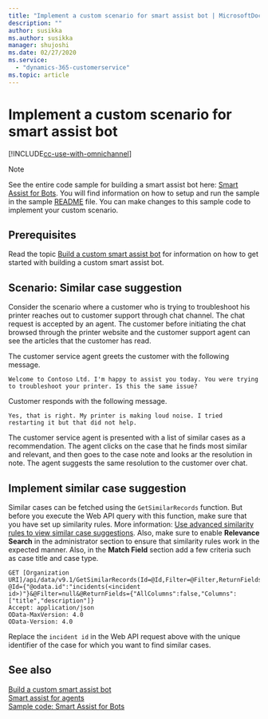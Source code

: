 ```yaml
---
title: "Implement a custom scenario for smart assist bot | MicrosoftDocs"
description: ""
author: susikka
ms.author: susikka
manager: shujoshi
ms.date: 02/27/2020
ms.service: 
  - "dynamics-365-customerservice"
ms.topic: article
---
```

# Implement a custom scenario for smart assist bot

[!INCLUDE[cc-use-with-omnichannel](../../../includes/cc-use-with-omnichannel.md)]

> [!NOTE]
> See the entire code sample for building a smart assist bot here: [Smart Assist for Bots](https://github.com/microsoft/Dynamics365-Apps-Samples/tree/master/customer-service/omnichannel/smart-assist-bot). You will find information on how to setup and run the sample in the sample [README](https://github.com/microsoft/Dynamics365-Apps-Samples/blob/master/customer-service/omnichannel/smart-assist-bot/README.md) file. You can make changes to this sample code to implement your custom scenario.

## Prerequisites

Read the topic [Build a custom smart assist bot](smart-assist-bot.md) for information on how to get started with building a custom smart assist bot. 

## Scenario: Similar case suggestion

Consider the scenario where a customer who is trying to troubleshoot his printer reaches out to customer support through chat channel. The chat request is accepted by an agent. The customer before initiating the chat browsed through the printer website and the customer support agent can see the articles that the customer has read.

The customer service agent greets the customer with the following message. 

```
Welcome to Contoso Ltd. I'm happy to assist you today. You were trying to troubleshoot your printer. Is this the same issue?
```

Customer responds with the following message.

```
Yes, that is right. My printer is making loud noise. I tried restarting it but that did not help.
```

The customer service agent is presented with a list of similar cases as a recommendation. The agent clicks on the case that he finds most similar and relevant, and then goes to the case note and looks ar the resolution in note. The agent suggests the same resolution to the customer over chat.

## Implement similar case suggestion

Similar cases can be fetched using the `GetSimilarRecords` function. But before you execute the Web API query with this function, make sure that you have set up similarity rules. More information: [Use advanced similarity rules to view similar case suggestions](../../../customer-service/suggest-similar-cases-for-a-case). Also, make sure to enable **Relevance Search** in the administrator section to ensure that similarity rules work in the expected manner. Also, in the **Match Field** section add a few criteria such as case title and case type.

```http
GET [Organization URI]/api/data/v9.1/GetSimilarRecords(Id=@Id,Filter=@Filter,ReturnFields=@ReturnFields)?@Id={"@odata.id":"incidents(<incident id>)"}&@Filter=null&@ReturnFields={"AllColumns":false,"Columns":["title","description"]}
Accept: application/json  
OData-MaxVersion: 4.0  
OData-Version: 4.0 
```

Replace the `incident id` in the Web API request above with the unique identifier of the case for which you want to find similar cases.

## See also

[Build a custom smart assist bot](smart-assist-bot.md)<br />
[Smart assist for agents](../../administrator/smart-assist.md)<br />
[Sample code: Smart Assist for Bots](https://github.com/microsoft/Dynamics365-Apps-Samples/tree/master/customer-service/omnichannel/smart-assist-bot)